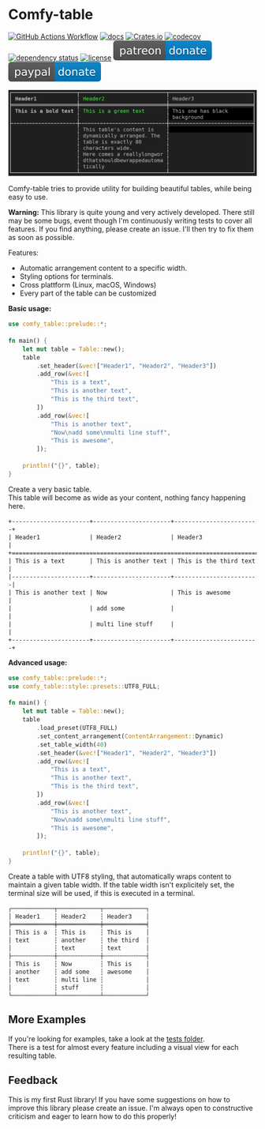 # Comfy-table

[![GitHub Actions Workflow](https://github.com/Nukesor/comfy-table/workflows/Tests/badge.svg)](https://github.com/Nukesor/comfy-table/actions)
[![docs](https://docs.rs/comfy-table/badge.svg)](https://docs.rs/comfy-table/)
[![Crates.io](https://img.shields.io/crates/v/comfy-table.svg)](https://crates.io/crates/comfy-table)
[![codecov](https://codecov.io/gh/nukesor/comfy-table/branch/master/graph/badge.svg)](https://codecov.io/gh/nukesor/comfy-table)
[![dependency status](https://deps.rs/repo/github/nukesor/comfy-table/status.svg)](https://deps.rs/repo/github/nukesor/comfy-table)
[![license](http://img.shields.io/badge/license-MIT-blue.svg)](https://github.com/nukesor/comfy-table/blob/master/LICENSE)
[![Patreon](https://github.com/Nukesor/images/blob/master/patreon-donate-blue.svg)](https://www.patreon.com/nukesor)
[![Paypal](https://github.com/Nukesor/images/blob/master/paypal-donate-blue.svg)](https://www.paypal.me/arnebeer/)

![comfy-table](https://raw.githubusercontent.com/Nukesor/images/master/comfy_table.gif)

Comfy-table tries to provide utility for building beautiful tables, while being easy to use.

**Warning:** This library is quite young and very actively developed. There still may be some bugs, event though I'm continuously writing tests to cover all features.
If you find anything, please create an issue. I'll then try to fix them as soon as possible.


Features:

- Automatic arrangement content to a specific width.
- Styling options for terminals.
- Cross plattform (Linux, macOS, Windows)
- Every part of the table can be customized


**Basic usage:**
```rust
use comfy_table::prelude::*;

fn main() {
    let mut table = Table::new();
    table
        .set_header(&vec!["Header1", "Header2", "Header3"])
        .add_row(&vec![
            "This is a text",
            "This is another text",
            "This is the third text",
        ])
        .add_row(&vec![
            "This is another text",
            "Now\nadd some\nmulti line stuff",
            "This is awesome",
        ]);

    println!("{}", table);
}
```

Create a very basic table.\
This table will become as wide as your content, nothing fancy happening here.

```text,ignore
+----------------------+----------------------+------------------------+
| Header1              | Header2              | Header3                |
+======================================================================+
| This is a text       | This is another text | This is the third text |
|----------------------+----------------------+------------------------|
| This is another text | Now                  | This is awesome        |
|                      | add some             |                        |
|                      | multi line stuff     |                        |
+----------------------+----------------------+------------------------+
```


**Advanced usage:**
```rust
use comfy_table::prelude::*;
use comfy_table::style::presets::UTF8_FULL;

fn main() {
    let mut table = Table::new();
    table
        .load_preset(UTF8_FULL)
        .set_content_arrangement(ContentArrangement::Dynamic)
        .set_table_width(40)
        .set_header(&vec!["Header1", "Header2", "Header3"])
        .add_row(&vec![
            "This is a text",
            "This is another text",
            "This is the third text",
        ])
        .add_row(&vec![
            "This is another text",
            "Now\nadd some\nmulti line stuff",
            "This is awesome",
        ]);

    println!("{}", table);
}
```
Create a table with UTF8 styling, that automatically wraps content to maintain a given table width.
If the table width isn't explicitely set, the terminal size will be used, if this is executed in a terminal.

```text,ignore
┌────────────┬────────────┬────────────┐
│ Header1    ┆ Header2    ┆ Header3    │
╞════════════╪════════════╪════════════╡
│ This is a  ┆ This is    ┆ This is    │
│ text       ┆ another    ┆ the third  │
│            ┆ text       ┆ text       │
├╌╌╌╌╌╌╌╌╌╌╌╌┼╌╌╌╌╌╌╌╌╌╌╌╌┼╌╌╌╌╌╌╌╌╌╌╌╌┤
│ This is    ┆ Now        ┆ This is    │
│ another    ┆ add some   ┆ awesome    │
│ text       ┆ multi line ┆            │
│            ┆ stuff      ┆            │
└────────────┴────────────┴────────────┘
```


## More Examples

If you're looking for examples, take a look at the [tests folder](https://github.com/Nukesor/comfy-table/tree/master/tests).\
There is a test for almost every feature including a visual view for each resulting table.


## Feedback

This is my first Rust library! If you have some suggestions on how to improve this library please create an issue. I'm always open to constructive criticism and eager to learn how to do this properly!
